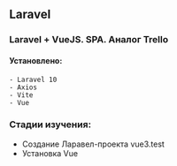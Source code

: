 ## Laravel

### Laravel + VueJS. SPA. Аналог Trello

#### Установлено:
    - Laravel 10
    - Axios
    - Vite
    - Vue

### Стадии изучения:
<ul>
    <li>Создание Ларавел-проекта vue3.test</li>
    <li>Установка Vue</li>
</ul>